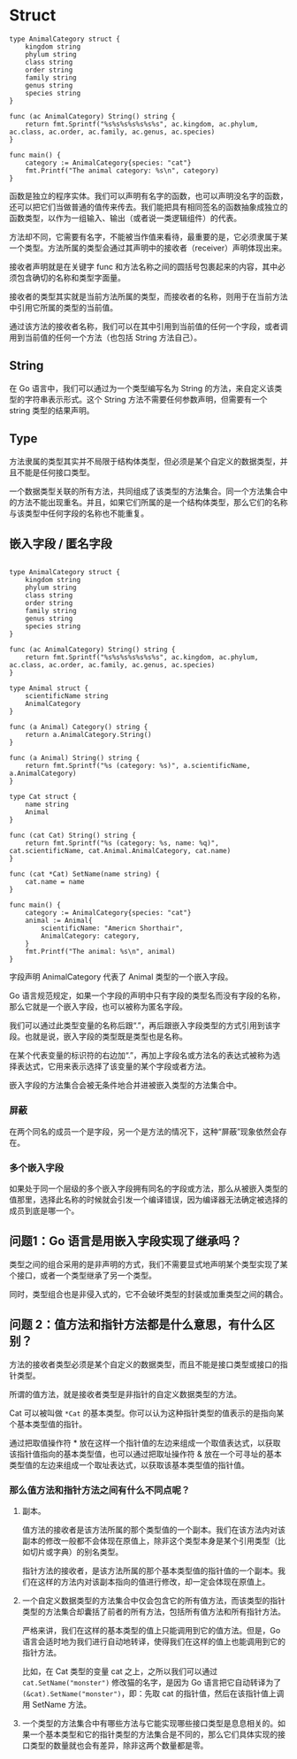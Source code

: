 # Struct

```golang
type AnimalCategory struct {
    kingdom string
    phylum string
    class string
    order string
    family string
    genus string
    species string
}

func (ac AnimalCategory) String() string {
    return fmt.Sprintf("%s%s%s%s%s%s%s", ac.kingdom, ac.phylum, ac.class, ac.order, ac.family, ac.genus, ac.species)
}

func main() {
    category := AnimalCategory{species: "cat"}
    fmt.Printf("The animal category: %s\n", category)
}
```

函数是独立的程序实体。我们可以声明有名字的函数，也可以声明没名字的函数，还可以把它们当做普通的值传来传去。我们能把具有相同签名的函数抽象成独立的函数类型，以作为一组输入、输出（或者说一类逻辑组件）的代表。

方法却不同，它需要有名字，不能被当作值来看待，最重要的是，它必须隶属于某一个类型。方法所属的类型会通过其声明中的接收者（receiver）声明体现出来。

接收者声明就是在关键字 func 和方法名称之间的圆括号包裹起来的内容，其中必须包含确切的名称和类型字面量。

接收者的类型其实就是当前方法所属的类型，而接收者的名称，则用于在当前方法中引用它所属的类型的当前值。

通过该方法的接收者名称，我们可以在其中引用到当前值的任何一个字段，或者调用到当前值的任何一个方法（也包括 String 方法自己）。

## String

在 Go 语言中，我们可以通过为一个类型编写名为 String 的方法，来自定义该类型的字符串表示形式。这个 String 方法不需要任何参数声明，但需要有一个 string 类型的结果声明。

## Type

方法隶属的类型其实并不局限于结构体类型，但必须是某个自定义的数据类型，并且不能是任何接口类型。

一个数据类型关联的所有方法，共同组成了该类型的方法集合。同一个方法集合中的方法不能出现重名。并且，如果它们所属的是一个结构体类型，那么它们的名称与该类型中任何字段的名称也不能重复。

## 嵌入字段 / 匿名字段

```golang

type AnimalCategory struct {
    kingdom string
    phylum string
    class string
    order string
    family string
    genus string
    species string
}

func (ac AnimalCategory) String() string {
    return fmt.Sprintf("%s%s%s%s%s%s%s", ac.kingdom, ac.phylum, ac.class, ac.order, ac.family, ac.genus, ac.species)
}

type Animal struct {
    scientificName string
    AnimalCategory
}

func (a Animal) Category() string {
    return a.AnimalCategory.String()
}

func (a Animal) String() string {
    return fmt.Sprintf("%s (category: %s)", a.scientificName, a.AnimalCategory)
}

type Cat struct {
    name string
    Animal
}

func (cat Cat) String() string {
    return fmt.Sprintf("%s (category: %s, name: %q)", cat.scientificName, cat.Animal.AnimalCategory, cat.name)
}

func (cat *Cat) SetName(name string) {
    cat.name = name
}

func main() {
    category := AnimalCategory{species: "cat"}
    animal := Animal{
        scientificName: "Americn Shorthair",
        AnimalCategory: category,
    }
    fmt.Printf("The animal: %s\n", animal)
}
```

字段声明 AnimalCategory 代表了 Animal 类型的一个嵌入字段。

Go 语言规范规定，如果一个字段的声明中只有字段的类型名而没有字段的名称，那么它就是一个嵌入字段，也可以被称为匿名字段。

我们可以通过此类型变量的名称后跟“.”，再后跟嵌入字段类型的方式引用到该字段。也就是说，嵌入字段的类型既是类型也是名称。

在某个代表变量的标识符的右边加“.”，再加上字段名或方法名的表达式被称为选择表达式，它用来表示选择了该变量的某个字段或者方法。

嵌入字段的方法集合会被无条件地合并进被嵌入类型的方法集合中。

### 屏蔽

在两个同名的成员一个是字段，另一个是方法的情况下，这种“屏蔽”现象依然会存在。

### 多个嵌入字段

如果处于同一个层级的多个嵌入字段拥有同名的字段或方法，那么从被嵌入类型的值那里，选择此名称的时候就会引发一个编译错误，因为编译器无法确定被选择的成员到底是哪一个。


## 问题1：Go 语言是用嵌入字段实现了继承吗？

类型之间的组合采用的是非声明的方式，我们不需要显式地声明某个类型实现了某个接口，或者一个类型继承了另一个类型。

同时，类型组合也是非侵入式的，它不会破坏类型的封装或加重类型之间的耦合。


## 问题 2：值方法和指针方法都是什么意思，有什么区别？

方法的接收者类型必须是某个自定义的数据类型，而且不能是接口类型或接口的指针类型。

所谓的值方法，就是接收者类型是非指针的自定义数据类型的方法。


Cat 可以被叫做 `*Cat` 的基本类型。你可以认为这种指针类型的值表示的是指向某个基本类型值的指针。

通过把取值操作符 * 放在这样一个指针值的左边来组成一个取值表达式，以获取该指针值指向的基本类型值，也可以通过把取址操作符 & 放在一个可寻址的基本类型值的左边来组成一个取址表达式，以获取该基本类型值的指针值。


### 那么值方法和指针方法之间有什么不同点呢？

1. 副本。

    值方法的接收者是该方法所属的那个类型值的一个副本。我们在该方法内对该副本的修改一般都不会体现在原值上，除非这个类型本身是某个引用类型（比如切片或字典）的别名类型。

    指针方法的接收者，是该方法所属的那个基本类型值的指针值的一个副本。我们在这样的方法内对该副本指向的值进行修改，却一定会体现在原值上。

2. 一个自定义数据类型的方法集合中仅会包含它的所有值方法，而该类型的指针类型的方法集合却囊括了前者的所有方法，包括所有值方法和所有指针方法。

    严格来讲，我们在这样的基本类型的值上只能调用到它的值方法。但是，Go 语言会适时地为我们进行自动地转译，使得我们在这样的值上也能调用到它的指针方法。

    比如，在 Cat 类型的变量 cat 之上，之所以我们可以通过 `cat.SetName("monster")` 修改猫的名字，是因为 Go 语言把它自动转译为了 `(&cat).SetName("monster")`，即：先取 cat 的指针值，然后在该指针值上调用 SetName 方法。

3. 一个类型的方法集合中有哪些方法与它能实现哪些接口类型是息息相关的。如果一个基本类型和它的指针类型的方法集合是不同的，那么它们具体实现的接口类型的数量就也会有差异，除非这两个数量都是零。
